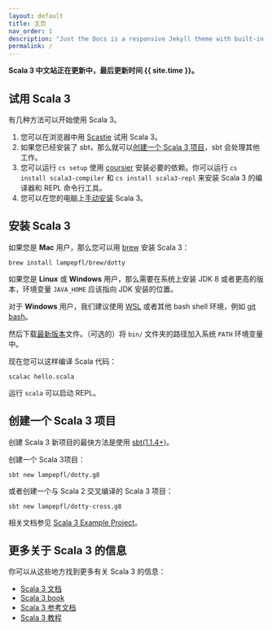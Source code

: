 ```yaml
---
layout: default
title: 主页
nav_order: 1
description: "Just the Docs is a responsive Jekyll theme with built-in search that is easily customizable and hosted on GitHub Pages."
permalink: /
---
```

**Scala 3 中文站正在更新中，最后更新时间 {{ site.time }}。**

## 试用 Scala 3

有几种方法可以开始使用 Scala 3。

1. 您可以在浏览器中用 [Scastie](https://scastie.scala-lang.org/?target=dotty) 试用 Scala 3。
2. 如果您已经安装了 sbt，那么就可以[创建一个 Scala 3 项目](#%E5%88%9B%E5%BB%BA%E4%B8%80%E4%B8%AA-scala-3-%E9%A1%B9%E7%9B%AE)，sbt 会处理其他工作。
3. 您可以运行 `cs setup` 使用 [coursier](https://get-coursier.io/) 安装必要的依赖。你可以运行 `cs install scala3-compiler` 和 `cs install scala3-repl` 来安装 Scala 3 的编译器和 REPL 命令行工具。
4. 您可以在您的电脑上[手动安装](#%E5%AE%89%E8%A3%85-scala-3) Scala 3。

## 安装 Scala 3

如果您是 **Mac** 用户，那么您可以用 [brew](https://brew.sh/) 安装 Scala 3：

```
brew install lampepfl/brew/dotty
```

如果您是 **Linux** 或 **Windows** 用户，那么需要在系统上安装 JDK 8 或者更高的版本，环境变量 `JAVA_HOME` 应该指向 JDK 安装的位置。

对于 **Windows** 用户，我们建议使用 [WSL](https://docs.microsoft.com/en-us/windows/wsl/install-win10) 或者其他 bash shell 环境，例如 [git bash](https://gitforwindows.org/)。

然后下载[最新版本](https://github.com/lampepfl/dotty/releases)文件。（可选的）将 `bin/` 文件夹的路径加入系统 `PATH` 环境变量中。

现在您可以这样编译 Scala 代码：

```
scalac hello.scala
```

运行 `scala` 可以启动 REPL。

## 创建一个 Scala 3 项目

创建 Scala 3 新项目的最快方法是使用 [sbt(1.1.4+)](http://www.scala-sbt.org/)。

创建一个 Scala 3项目：

```
sbt new lampepfl/dotty.g8
```

或者创建一个与 Scala 2 交叉编译的 Scala 3 项目：

```
sbt new lampepfl/dotty-cross.g8
```

相关文档参见 [Scala 3 Example Project](https://github.com/scala/scala3-example-project)。

## 更多关于 Scala 3 的信息

你可以从这些地方找到更多有关 Scala 3 的信息：

* [Scala 3 文档](https://docs.scala-lang.org/scala3/)
* [Scala 3 book](https://docs.scala-lang.org/scala3/book/introduction.html)
* [Scala 3 参考文档](https://dotty.epfl.ch/docs/index.html)
* [Scala 3 教程](https://docs.scala-lang.org/scala3/guides.html)